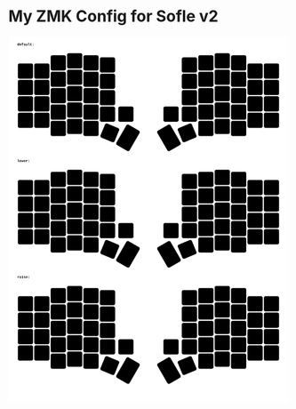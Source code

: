 # My ZMK Config for Sofle v2


![Current Keybpard Layout](keymap-drawer/sofle.svg?raw=true "Current Keybpard Layout")
